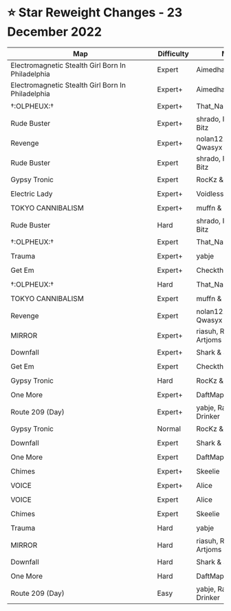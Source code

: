 # ⭐ Star Reweight Changes - 23 December 2022

| <div style="width:325px">Map</div> | <div style="width:75px">Difficulty</div> | <div style="width:200px">Mapper(s)</div> | <div style="width:175px">Star Rating Change</div> |
|-----|------------|-----------|---------------------------------------------------|
| Electromagnetic Stealth Girl Born In Philadelphia | Expert | Aimedhades16 & Lobster | ⭐ 12.67 → ⭐ 11.95 |
| Electromagnetic Stealth Girl Born In Philadelphia | Expert+ | Aimedhades16 & Lobster | ⭐ 12.18 → ⭐ 11.74 |
| †:OLPHEUX:† | Expert+ | That_Narwhal | ⭐ 11.06 → ⭐ 11.3 |
| Rude Buster | Expert+ | shrado, Fvrwvrd, Timbo & Bitz | ⭐ 10.22 → ⭐ 10.14 |
| Revenge | Expert+ | nolan121405, Olaf, Bitz & Qwasyx | ⭐ 9.82 → ⭐ 9.63 |
| Rude Buster | Expert | shrado, Fvrwvrd, Timbo & Bitz | ⭐ 9.61 → ⭐ 9.86 |
| Gypsy Tronic | Expert | RocKz & yabje | ⭐ 9.44 → ⭐ 9.66 |
| Electric Lady | Expert+ | Voidless | ⭐ 8.42 → ⭐ 8.92 |
| TOKYO CANNIBALISM | Expert+ | muffn & Nolanimations | ⭐ 8.35 → ⭐ 8.94 |
| Rude Buster | Hard | shrado, Fvrwvrd, Timbo & Bitz | ⭐ 8.31 → ⭐ 8.63 |
| †:OLPHEUX:† | Expert | That_Narwhal | ⭐ 8.13 → ⭐ 9.11 |
| Trauma | Expert+ | yabje | ⭐ 7.86 → ⭐ 7.84 |
| Get Em | Expert+ | Checkthepan | ⭐ 7.58 → ⭐ 7.64 |
| †:OLPHEUX:† | Hard | That_Narwhal | ⭐ 6.84 → ⭐ 7.84 |
| TOKYO CANNIBALISM | Expert | muffn & Nolanimations | ⭐ 6.56 → ⭐ 6.78 |
| Revenge | Expert | nolan121405, Olaf, Bitz & Qwasyx | ⭐ 6.45 → ⭐ 6.07 |
| MIRROR | Expert+ | riasuh, RaccoonVR & Artjoms | ⭐ 5.97 → ⭐ 7.05 |
| Downfall | Expert+ | Shark & Swifter | ⭐ 5.54 → ⭐ 6.24 |
| Get Em | Expert | Checkthepan | ⭐ 5.35 → ⭐ 5.4 |
| Gypsy Tronic | Hard | RocKz & yabje | ⭐ 5.23 → ⭐ 5.52 |
| One More | Expert+ | DaftMaple | ⭐ 4.52 → ⭐ 5.48 |
| Route 209 (Day) | Expert+ | yabje, Rashed & Tea Drinker | ⭐ 4.06 → ⭐ 4.69 |
| Gypsy Tronic | Normal | RocKz & yabje | ⭐ 3.99 → ⭐ 4.09 |
| Downfall | Expert | Shark & Swifter | ⭐ 3.99 → ⭐ 4.19 |
| One More | Expert | DaftMaple | ⭐ 3.97 → ⭐ 3.92 |
| Chimes | Expert+ | Skeelie | ⭐ 3.91 → ⭐ 5.15 |
| VOICE | Expert+ | Alice | ⭐ 3.38 → ⭐ 4.03 |
| VOICE | Expert | Alice | ⭐ 3.09 → ⭐ 3.29 |
| Chimes | Expert | Skeelie | ⭐ 3.05 → ⭐ 3.25 |
| Trauma | Hard | yabje | ⭐ 2.88 → ⭐ 2.93 |
| MIRROR | Hard | riasuh, RaccoonVR & Artjoms | ⭐ 2.84 → ⭐ 2.89 |
| Downfall | Hard | Shark & Swifter | ⭐ 2.82 → ⭐ 3.47 |
| One More | Hard | DaftMaple | ⭐ 2.38 → ⭐ 2.63 |
| Route 209 (Day) | Easy | yabje, Rashed & Tea Drinker | ⭐ 1.39 → ⭐ 1.48 |